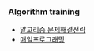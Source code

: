 ### Algorithm training

- [알고리즘 문제해결전략](http://book.algospot.com/)
- [매일프로그래밍](https://mailprogramming.com/)
